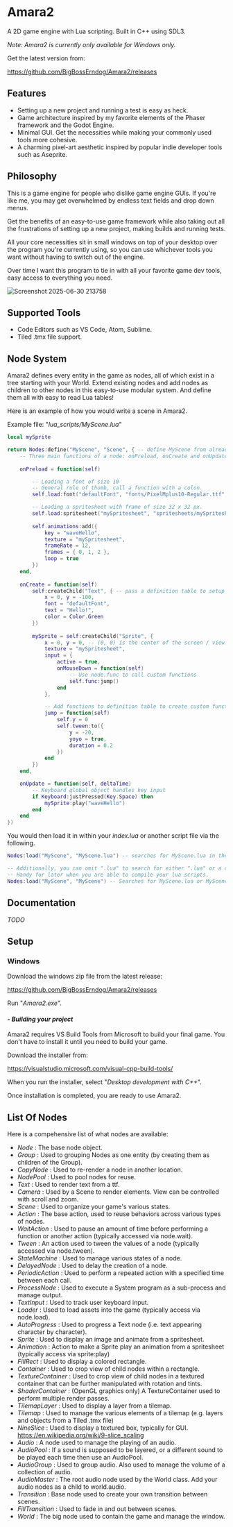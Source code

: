 # Amara2
A 2D game engine with Lua scripting.
Built in C++ using SDL3.

*Note: Amara2 is currently only available for Windows only.*

Get the latest version from:

https://github.com/BigBossErndog/Amara2/releases

## Features
- Setting up a new project and running a test is easy as heck.
- Game architecture inspired by my favorite elements of the Phaser framework and the Godot Engine.
- Minimal GUI. Get the necessities while making your commonly used tools more cohesive.
- A charming pixel-art aesthetic inspired by popular indie developer tools such as Aseprite.

## Philosophy
This is a game engine for people who dislike game engine GUIs. If you're like me, you may get overwhelmed by endless text fields and drop down menus.

Get the benefits of an easy-to-use game framework while also taking out all the frustrations of setting up a new project, making builds and running tests.

All your core necessities sit in small windows on top of your desktop over the program you're currently using, so you can use whichever tools you want without having to switch out of the engine. 

Over time I want this program to tie in with all your favorite game dev tools, easy access to everything you need.

![Screenshot 2025-06-30 213758](https://github.com/user-attachments/assets/e0a09742-6a23-4d5e-af4d-2cf07ab95655)


## Supported Tools
- Code Editors such as VS Code, Atom, Sublime.
- Tiled .tmx file support.

## Node System
Amara2 defines every entity in the game as nodes, all of which exist in a tree starting with your World. Extend existing nodes and add nodes as children to other nodes in this easy-to-use modular system. And define them all with easy to read Lua tables!

Here is an example of how you would write a scene in Amara2.

Example file: "*lua_scripts/MyScene.lua*"
```lua
local mySprite

return Nodes:define("MyScene", "Scene", { -- define MyScene from already existing node Scene
    -- Three main functions of a node: onPreload, onCreate and onUpdate
    
    onPreload = function(self)

        -- Loading a font of size 10
        -- General rule of thumb, call a function with a colon.
        self.load:font("defaultFont", "fonts/PixelMplus10-Regular.ttf", 10)

        -- Loading a spritesheet with frame of size 32 x 32 px.
        self.load:spritesheet("mySpritesheet", "spritesheets/mySpritesheet.png", 32, 32) 
        
        self.animations:add({
            key = "waveHello",
            texture = "mySpritesheet",
            frameRate = 12,
            frames = { 0, 1, 2 },
            loop = true
        })
    end,
    
    onCreate = function(self)
        self:createChild("Text", { -- pass a definition table to setup a node
            x = 0, y = -100,
            font = "defaultFont",
            text = "Hello!",
            color = Color.Green
        })
        
        mySprite = self:createChild("Sprite", {
            x = 0, y = 0, -- (0, 0) is the center of the screen / view.
            texture = "mySpritesheet",
            input = {
                active = true,
                onMouseDown = function(self)
                    -- Use node.func to call custom functions
                    self.func:jump()
                end
            },

            -- Add functions to definition table to create custom functions
            jump = function(self)
                self.y = 0
                self.tween:to({
                    y = -20,
                    yoyo = true,
                    duration = 0.2
                })
            end
        })
    end,

    onUpdate = function(self, deltaTime)
        -- Keyboard global object handles key input
        if Keyboard:justPressed(Key.Space) then
            mySprite:play("waveHello")
        end
    end
})
```
You would then load it in within your *index.lua* or another script file via the following.
```lua
Nodes:load("MyScene", "MyScene.lua") -- searches for MyScene.lua in the foler "lua_scripts"

-- Additionally, you can omit ".lua" to search for either ".lua" or a compiled ".luac".
-- Handy for later when you are able to compile your lua scripts.
Nodes:load("MyScene", "MyScene") -- Searches for MyScene.lua or MyScene.luac
```

## Documentation
*TODO*

## Setup
### Windows
Download the windows zip file from the latest release:

https://github.com/BigBossErndog/Amara2/releases

Run "*Amara2.exe*".


#### - *Building your project*
Amara2 requires VS Build Tools from Microsoft to build your final game.
You don't have to install it until you need to build your game.

Download the installer from:

https://visualstudio.microsoft.com/visual-cpp-build-tools/

When you run the installer, select "*Desktop development with C++*".

Once installation is completed, you are ready to use Amara2.

## List Of Nodes
Here is a compehensive list of what nodes are available:
- *Node* : The base node object.
- *Group* : Used to grouping Nodes as one entity (by creating them as children of the Group).
- *CopyNode* : Used to re-render a node in another location.
- *NodePool* : Used to pool nodes for reuse.
- *Text* : Used to render text from a ttf.
- *Camera* : Used by a Scene to render elements. View can be controlled with scroll and zoom.
- *Scene* : Used to organize your game's various states.
- *Action* : The base action, used to reuse behaviors across various types of nodes.
- *WaitAction* : Used to pause an amount of time before performing a function or another action (typically accessed via node.wait).
- *Tween* : An action used to tween the values of a node (typically accessed via node.tween).
- *StateMachine* : Used to manage various states of a node.
- *DelayedNode* : Used to delay the creation of a node.
- *PeriodicAction* : Used to perform a repeated action with a specified time between each call.
- *ProcessNode* : Used to execute a System program as a sub-process and manage output.
- *TextInput* : Used to track user keyboard input.
- *Loader* : Used to load assets into the game (typically access via node.load).
- *AutoProgress* : Used to progress a Text node (i.e. text appearing character by character).
- *Sprite* : Used to display an image and animate from a spritesheet.
- *Animation* : Action to make a Sprite play an animation from a spritesheet (typically access via sprite:play)
- *FillRect* : Used to display a colored rectangle.
- *Container* : Used to crop view of child nodes within a rectangle.
- *TextureContainer* : Used to crop view of child nodes in a textured container that can be further manipulated with rotation and tints.
- *ShaderContainer* : (OpenGL graphics only) A TextureContainer used to perform multiple render passes.
- *TilemapLayer* : Used to display a layer from a tilemap.
- *Tilemap* : Used to manage the various elements of a tilemap (e.g. layers and objects from a Tiled .tmx file)
- *NineSlice* : Used to display a textured box, typically for GUI. https://en.wikipedia.org/wiki/9-slice_scaling
- *Audio* : A node used to manage the playing of an audio.
- *AudioPool* : If a sound is supposed to be layered, or a different sound to be played each time then use an AudioPool.
- *AudioGroup* : Used to group audio. Also used to manage the volume of a collection of audio.
- *AudioMaster* : The root audio node used by the World class. Add your audio nodes as a child to world.audio.
- *Transition* : Base node used to create your own transition between scenes.
- *FillTransition* : Used to fade in and out between scenes.
- *World* : The big node used to contain the game and manage the window.
